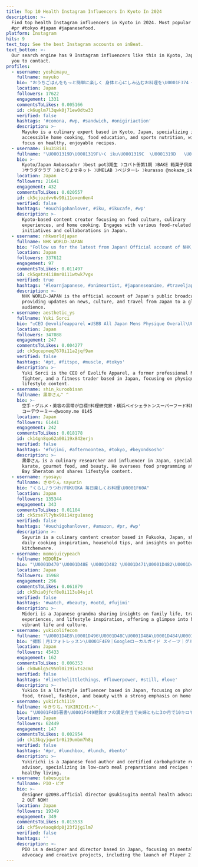 ```yaml
---
title: Top 10 Health Instagram Influencers In Kyoto In 2024
description: >-
  Find top health Instagram influencers in Kyoto in 2024. Most popular hashtags:
  #pr #tokyo #japan #japanesefood.
platform: Instagram
hits: 9
text_top: See the best Instagram accounts on inBeat.
text_bottom: >-
  Our search engine has 9 Instagram influencers like this in Kyoto, Japan for
  you to contact.
profiles:
  - username: yoshimayu_
    fullname: mayuko
    bio: "おうちごはんをもっと簡単に楽しく 身体と心にしみ込むお料理を\U0001F374 +食育アドバイザー +スポーツ栄養アドバイザー +野菜ソムリエ Kyoto / Japan ♪ いいね❤︎フォローありがとうございます❤︎ . \U0001F308 レシピ専用サイトはこちら⤵︎"
    location: Japan
    followers: 17622
    engagement: 1331
    commentsToLikes: 0.005166
    id: ck6uglm7l3qwk0j71ew0dtw33
    verified: false
    hashtags: '#comona, #wp, #sandwich, #onigiriaction'
    description: >-
      Mayuko is a culinary expert based in Kyoto, Japan, specializing in
      accessible home cooking, food education, and sports nutrition, with a
      focus on healthy, enjoyable recipes.
  - username: iku3i8i8i
    fullname: "\U0001319D\U0001319Fいく iku\U0001319C  \U0001319D   \U0001319E"
    bio: >-
      Kyoto/Japan Ambassador ☽best pot3期生 ☽コバト缶第1期 ☽BAKE 箱菓子倶楽部第1期 ☽第1期おもいのフライパン
      ☽サラダクラブ ☽おとりよせネット ☽UMELAB ☽ベジターレ ☽kurasso @nokaze_ikustyle -うつわと物語の家-
    location: Japan
    followers: 21641
    engagement: 432
    commentsToLikes: 0.020557
    id: ck5cjozdvv6v90i11oxen6en4
    verified: false
    hashtags: '#ouchigohanlover, #iku, #ikucafe, #wp'
    description: >-
      Kyoto-based content creator focusing on food culture, culinary
      experiences, and home cooking. Engages with various food-related
      initiatives and collaborations in Japan.
  - username: nhkworldjapan
    fullname: NHK WORLD-JAPAN
    bio: "Follow us for the latest from Japan! Official account of NHK, Japan’s public broadcaster. Terms: www3.nhk.or.jp/nhkworld/en/terms \U0001F447 Link of the Month\U0001F447"
    location: Japan
    followers: 337612
    engagement: 97
    commentsToLikes: 0.011497
    id: ck5qatz4ii8mr0i11wtwk7vgx
    verified: true
    hashtags: '#learnjapanese, #animeartist, #japaneseanime, #traveljapan'
    description: >-
      NHK WORLD-JAPAN is the official account of Japan's public broadcaster,
      providing updates on news, culture, and travel from Japan to a global
      audience.
  - username: aesthetic_ys
    fullname: Yuki Sorci
    bio: "◽️CEO @evolifeapparel ◾️USBB All Japan Mens Physique Overall\U0001F3C6 ◽️Fmr Pro MMA Fighter\U0001F44A\U0001F3FC ◾️Trader\U0001F4C8 \U0001F539@vqfit \U0001F539@yavalabs.official \U0001F539@mycookiedealer"
    location: Japan
    followers: 347088
    engagement: 247
    commentsToLikes: 0.004277
    id: ck5qcepneq7670i11a2jqf9am
    verified: false
    hashtags: '#pt, #fitspo, #muscle, #tokyo'
    description: >-
      Yuki Sorci is the CEO of Evolife Apparel, a former professional MMA
      fighter, and a fitness trader based in Japan, focusing on physique and
      lifestyle content.
  - username: shin_kuroobisan
    fullname: 黒帯さん^ ^
    bio: >-
      空手・グルメ・美容の黒帯が目標!料理研究家・横浜ベイシェラトンスーパーフード料理監修・食べログGooglemapRetty人気インフルエンサーとしてTV出演・マンション経営・model・influencer
      コーデウーミー⇒@woomy.me 0145
    location: Japan
    followers: 61441
    engagement: 242
    commentsToLikes: 0.018178
    id: ck14gn8qo62a00i19x842erjn
    verified: false
    hashtags: '#fujimi, #afternoontea, #tokyo, #beyondsosho'
    description: >-
      黒帯さん is a culinary researcher and influencer in Japan, specializing in
      karate, gourmet food, and beauty. He oversees food programming at Yokohama
      Bay Sheraton and shares lifestyle content.
  - username: ryosayu
    fullname: さゆりん sayurin
    bio: "くらし♪うつわ♪FUKUOKA 毎日楽しくお料理\U0001F60A"
    location: Japan
    followers: 135344
    engagement: 343
    commentsToLikes: 0.01104
    id: ck5zse7l7ybx90i14zgu1usog
    verified: false
    hashtags: '#ouchigohanlover, #amazon, #pr, #wp'
    description: >-
      Sayurin is a culinary content creator based in Fukuoka, Japan, sharing
      daily cooking inspiration, household tips, and insights on pottery and
      kitchenware.
  - username: momojuicypeach
    fullname: MIDORI❤︎
    bio: "\U0001D470'\U0001D48E \U0001D482 \U0001D471\U0001D482\U0001D491\U0001D482\U0001D48F\U0001D486\U0001D494\U0001D486 \U0001D46E\U0001D493\U0001D482\U0001D48F\U0001D48E\U0001D482 \U0001D468\U0001D488\U0001D48646\U0001F458 \U0001D470 \U0001D489\U0001D482\U0001D497\U0001D486 \U0001D495\U0001D498\U0001D490 \U0001D484\U0001D489\U0001D48A\U0001D48D\U0001D485\U0001D493\U0001D486\U0001D48F \U0001D482\U0001D48F\U0001D485 \U0001D495\U0001D489\U0001D493\U0001D486\U0001D486 \U0001D488\U0001D493\U0001D482\U0001D48F\U0001D485\U0001D484\U0001D489\U0001D48A\U0001D48D\U0001D485\U0001D493\U0001D486\U0001D48F @worldeatinglove \U0001D482\U0001D48F\U0001D485 \U0001D470 \U0001D48D\U0001D490\U0001D497\U0001D486 #\U0001D495\U0001D493\U0001D48A\U0001D491✈️\U0001D470 \U0001D48D\U0001D490\U0001D497\U0001D486 \U0001D48E\U0001D49A @_im_coco__"
    location: Japan
    followers: 15968
    engagement: 296
    commentsToLikes: 0.061879
    id: ck5hia0jfcf8e0i113u84sjzl
    verified: false
    hashtags: '#watch, #beauty, #ootd, #fujimi'
    description: >-
      Midori is a Japanese grandma sharing insights on family life, travel
      experiences, and lifestyle inspiration, offering a glimpse into her
      vibrant life and culture.
  - username: yukicolifecom
    fullname: "\U0001D4E8\U0001D496\U0001D48C\U0001D48A\U0001D484\U0001D490 ♥︎"
    bio: "撮影｜月1フォトレッスン\U0001F4E9｜Googleローカルガイド スイーツ｜グルメ｜おうちごはん｜ファッション｜旅 \U0001F48B コスメ美容はストーリー \U0001F9E5 ファッションは楽天ROOM"
    location: Japan
    followers: 45433
    engagement: 162
    commentsToLikes: 0.006353
    id: ck0w6lg5c950l0i19ivtszcm3
    verified: false
    hashtags: '#livethelittlethings, #flowerpower, #still, #love'
    description: >-
      Yukico is a lifestyle influencer based in Japan, focusing on photography,
      food, travel, fashion, and beauty with a strong emphasis on home cooking.
  - username: yukirichi119
    fullname: ゆきりち。YUKIRICHI✩*॰¨̮
    bio: "\U0001F4D5著書\U0001F449糖質オフの満足弁当で夫婦ともに3か月で10キロヤセました \U0001F4D5２冊目\U0001F449メリハリ糖質オフ 週明け｢満足サラダ｣と週後半の｢しっかりお肉｣ ＊ \U000130DFアメブロ公式トップブロガー\U000130DF レシピやプライベートはブログへ ＊ ・糖質OFFアドバイザー資格 ・発酵食品ソムリエ資格 ＊ ⬇すべてのリンクはコチラ✨"
    location: Japan
    followers: 62449
    engagement: 147
    commentsToLikes: 0.002954
    id: ck13bqyjqwr1r0i19umbm7h8q
    verified: false
    hashtags: '#pr, #lunchbox, #lunch, #bento'
    description: >-
      Yukirichi is a Japanese food author and certified carbohydrate reduction
      advisor, specializing in low-carb meal preparations and recipes for
      healthy living.
  - username: tabesugita
    fullname: PIO・ピオ
    bio: >-
      designer @2098.official director @sukisugita mental health advocate Player
      2 OUT NOW!
    location: Japan
    followers: 19349
    engagement: 349
    commentsToLikes: 0.013533
    id: ckf5vv4aoq0dp0j23f2jgilm7
    verified: false
    hashtags: ''
    description: >-
      PIO is a designer and director based in Japan, focusing on mental health
      advocacy and creative projects, including the launch of Player 2.
---
```


